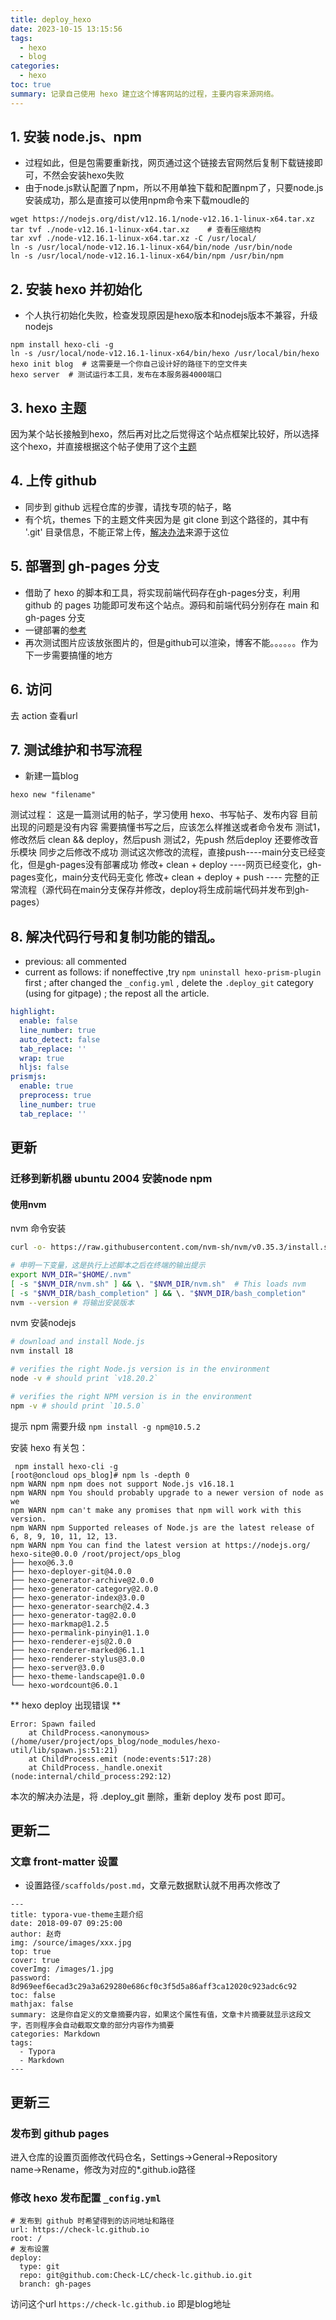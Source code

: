 ```yaml
---
title: deploy_hexo
date: 2023-10-15 13:15:56
tags:
  - hexo
  - blog
categories:
  - hexo
toc: true
summary: 记录自己使用 hexo 建立这个博客网站的过程，主要内容来源网络。
---
```

## 1. 安装 node.js、npm
- 过程如此，但是包需要重新找，网页通过这个链接去官网然后复制下载链接即可，不然会安装hexo失败
- 由于node.js默认配置了npm，所以不用单独下载和配置npm了，只要node.js安装成功，那么是直接可以使用npm命令来下载moudle的
```
wget https://nodejs.org/dist/v12.16.1/node-v12.16.1-linux-x64.tar.xz
tar tvf ./node-v12.16.1-linux-x64.tar.xz    # 查看压缩结构
tar xvf ./node-v12.16.1-linux-x64.tar.xz -C /usr/local/
ln -s /usr/local/node-v12.16.1-linux-x64/bin/node /usr/bin/node
ln -s /usr/local/node-v12.16.1-linux-x64/bin/npm /usr/bin/npm
```

## 2. 安装 hexo 并初始化
- 个人执行初始化失败，检查发现原因是hexo版本和nodejs版本不兼容，升级nodejs
```
npm install hexo-cli -g
ln -s /usr/local/node-v12.16.1-linux-x64/bin/hexo /usr/local/bin/hexo
hexo init blog  # 这需要是一个你自己设计好的路径下的空文件夹
hexo server  # 测试运行本工具，发布在本服务器4000端口
```
## 3. hexo 主题
因为某个站长接触到hexo，然后再对比之后觉得这个站点框架比较好，所以选择这个hexo，并直接根据这个帖子使用了这个[主题](http://blinkfox.com/2018/09/28/qian-duan/hexo-bo-ke-zhu-ti-zhi-hexo-theme-matery-de-jie-shao)

## 4. 上传 github
- 同步到 github 远程仓库的步骤，请找专项的帖子，略
- 有个坑，themes 下的主题文件夹因为是 git clone 到这个路径的，其中有 '.git' 目录信息，不能正常上传，[解决办法](https://blog.csdn.net/liaoweilin0529/article/details/113650333)来源于这位

## 5. 部署到 gh-pages 分支
- 借助了 hexo 的脚本和工具，将实现前端代码存在gh-pages分支，利用 github 的 pages 功能即可发布这个站点。源码和前端代码分别存在 main 和 gh-pages 分支
- 一键部署的[参考](https://hexo.io/zh-cn/docs/one-command-deployment.html)
- 再次测试图片应该放张图片的，但是github可以渲染，博客不能。。。。。。作为下一步需要搞懂的地方

## 6. 访问
去 action 查看url

## 7. 测试维护和书写流程
- 新建一篇blog
```
hexo new "filename"
```

测试过程：
这是一篇测试用的帖子，学习使用 hexo、书写帖子、发布内容
目前出现的问题是没有内容
需要搞懂书写之后，应该怎么样推送或者命令发布
测试1，修改然后 clean && deploy，然后push
测试2，先push 然后deploy
还要修改音乐模块
同步之后修改不成功
测试这次修改的流程，直接push----main分支已经变化，但是gh-pages没有部署成功
修改+ clean + deploy ----网页已经变化，gh-pages变化，main分支代码无变化
修改+ clean + deploy  + push ---- 完整的正常流程（源代码在main分支保存并修改，deploy将生成前端代码并发布到gh-pages）
## 8. 解决代码行号和复制功能的错乱。
- previous: all commented
- current as follows: if noneffective ,try `npm uninstall hexo-prism-plugin` first ; after changed the `_config.yml` , delete the `.deploy_git` category (using for gitpage) ; the repost all the article.

```yaml
highlight:
  enable: false
  line_number: true
  auto_detect: false
  tab_replace: ''
  wrap: true
  hljs: false
prismjs:
  enable: true
  preprocess: true
  line_number: true
  tab_replace: ''
```


## 更新
### 迁移到新机器 ubuntu 2004 安装node npm
#### 使用nvm 
nvm 命令安装
```bash
curl -o- https://raw.githubusercontent.com/nvm-sh/nvm/v0.35.3/install.sh | bash

# 申明一下变量，这是执行上述脚本之后在终端的输出提示
export NVM_DIR="$HOME/.nvm"
[ -s "$NVM_DIR/nvm.sh" ] && \. "$NVM_DIR/nvm.sh"  # This loads nvm
[ -s "$NVM_DIR/bash_completion" ] && \. "$NVM_DIR/bash_completion"
nvm --version # 将输出安装版本
```

nvm 安装nodejs
```bash
# download and install Node.js
nvm install 18

# verifies the right Node.js version is in the environment
node -v # should print `v18.20.2`

# verifies the right NPM version is in the environment
npm -v # should print `10.5.0`
```

提示 npm 需要升级
`npm install -g npm@10.5.2`

安装 hexo 有关包：
```
 npm install hexo-cli -g
[root@oncloud ops_blog]# npm ls -depth 0
npm WARN npm npm does not support Node.js v16.18.1
npm WARN npm You should probably upgrade to a newer version of node as we
npm WARN npm can't make any promises that npm will work with this version.
npm WARN npm Supported releases of Node.js are the latest release of 6, 8, 9, 10, 11, 12, 13.
npm WARN npm You can find the latest version at https://nodejs.org/
hexo-site@0.0.0 /root/project/ops_blog
├── hexo@6.3.0
├── hexo-deployer-git@4.0.0
├── hexo-generator-archive@2.0.0
├── hexo-generator-category@2.0.0
├── hexo-generator-index@3.0.0
├── hexo-generator-search@2.4.3
├── hexo-generator-tag@2.0.0
├── hexo-markmap@1.2.5
├── hexo-permalink-pinyin@1.1.0
├── hexo-renderer-ejs@2.0.0
├── hexo-renderer-marked@6.1.1
├── hexo-renderer-stylus@3.0.0
├── hexo-server@3.0.0
├── hexo-theme-landscape@1.0.0
└── hexo-wordcount@6.0.1

```

** hexo deploy  出现错误 **
```
Error: Spawn failed
    at ChildProcess.<anonymous> (/home/user/project/ops_blog/node_modules/hexo-util/lib/spawn.js:51:21)
    at ChildProcess.emit (node:events:517:28)
    at ChildProcess._handle.onexit (node:internal/child_process:292:12)
```
本次的解决办法是，将 .deploy_git 删除，重新 deploy 发布 post 即可。

## 更新二
### 文章 front-matter 设置
- 设置路径`/scaffolds/post.md`，文章元数据默认就不用再次修改了
```
---
title: typora-vue-theme主题介绍
date: 2018-09-07 09:25:00
author: 赵奇
img: /source/images/xxx.jpg
top: true
cover: true
coverImg: /images/1.jpg
password: 8d969eef6ecad3c29a3a629280e686cf0c3f5d5a86aff3ca12020c923adc6c92
toc: false
mathjax: false
summary: 这是你自定义的文章摘要内容，如果这个属性有值，文章卡片摘要就显示这段文字，否则程序会自动截取文章的部分内容作为摘要
categories: Markdown
tags:
  - Typora
  - Markdown
---
```

## 更新三
### 发布到 github pages 
进入仓库的设置页面修改代码仓名，Settings→General→Repository name→Rename，修改为对应的*.github.io路径
### 修改 hexo 发布配置 `_config.yml`
```
# 发布到 github 时希望得到的访问地址和路径
url: https://check-lc.github.io
root: /
# 发布设置
deploy:
  type: git
  repo: git@github.com:Check-LC/check-lc.github.io.git
  branch: gh-pages
```

访问这个url `https://check-lc.github.io` 即是blog地址